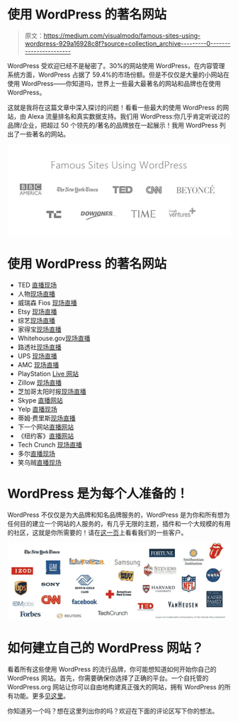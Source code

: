 # 使用 WordPress 的著名网站

> 原文：<https://medium.com/visualmodo/famous-sites-using-wordpress-929a16928c8f?source=collection_archive---------0----------------------->

WordPress 受欢迎已经不是秘密了。30%的网站使用 WordPress，在内容管理系统方面，WordPress 占据了 59.4%的市场份额。但是不仅仅是大量的小网站在使用 WordPress——你知道吗，世界上一些最大最著名的网站和品牌也在使用 WordPress。

这就是我将在这篇文章中深入探讨的问题！看看一些最大的使用 WordPress 的网站，由 Alexa 流量排名和真实数据支持。我们用 WordPress:你几乎肯定听说过的品牌/企业，把超过 50 个领先的/著名的品牌放在一起展示！我用 WordPress 列出了一些著名的网站。

![](img/92b5bb43e3f3d31f6ef24c7f70faeaa1.png)

# 使用 WordPress 的著名网站

*   TED [直播现场](http://blog.ted.com/)
*   人物[现场直播](http://stylenews.peoplestylewatch.com/)
*   威瑞森 Fios [现场直播](https://fios.verizon.com/)
*   Etsy [现场直播](https://blog.etsy.com/en/)
*   综艺[现场直播](http://variety.com/)
*   家得宝[现场直播](https://careers.homedepot.com/)
*   Whitehouse.gov[现场直播](https://www.whitehouse.gov/)
*   路透社[现场直播](http://blogs.reuters.com/us/)
*   UPS [现场直播](http://blog.ups.com/)
*   AMC [现场直播](http://www.amc.com/)
*   PlayStation [Live 网站](http://blog.us.playstation.com/)
*   Zillow [现场直播](https://www.zillow.com/blog/)
*   芝加哥太阳时报[现场直播](https://chicago.suntimes.com/)
*   Skype [直播网站](https://blogs.skype.com/)
*   Yelp [直播现场](https://www.yelpblog.com/)
*   蒂姆·费里斯[现场直播](https://tim.blog/)
*   下一个网站[直播网站](http://thenextweb.com/)
*   《纽约客》[直播网站](http://www.newyorker.com/)
*   Tech Crunch [现场直播](http://techcrunch.com/)
*   多尔[直播现场](http://dolegetupandgrow.com/)
*   笑乌贼[直播现场](http://laughingsquid.com/)

# WordPress 是为每个人准备的！

WordPress 不仅仅是为大品牌和知名品牌服务的，WordPress 是为你和所有想为任何目的建立一个网站的人服务的，有几乎无限的主题，插件和一个大规模的有用的社区，这就是你所需要的！请在[这一页](https://visualmodo.com/customers/)上看看我们的一些客户。

![](img/64142e13b5860708d16ee26cd44ba976.png)

# 如何建立自己的 WordPress 网站？

看着所有这些使用 WordPress 的流行品牌，你可能想知道如何开始你自己的 WordPress 网站。首先，你需要确保你选择了正确的平台。一个自托管的 WordPress.org 网站让你可以自由地构建真正强大的网站，拥有 WordPress 的所有功能。更多[见这里](https://www.bluehost.com/track/claudiocamposp/)。

你知道另一个吗？想在这里列出你的吗？欢迎在下面的评论区写下你的想法。